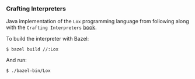 ### Crafting Interpreters

Java implementation of the `Lox` programming language from following along with the `Crafting Interpreters` [book](https://craftinginterpreters.com/).

To build the interpreter with Bazel:
```shell
$ bazel build //:Lox
```

And run:
```shell
$ ./bazel-bin/Lox
```